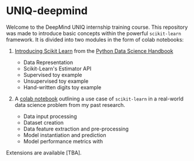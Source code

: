 # UNIQ-deepmind

Welcome to the DeepMind UNIQ internship training course. This repository was made to introduce basic concepts within the powerful `scikit-learn` framework. It is divided into two modules in the form of colab notebooks:
1. [Introducing Scikit Learn](./colab/Introducing-Scikit-Learn-UNIQ.ipynb) from the [Python Data Science Handbook](https://jakevdp.github.io/PythonDataScienceHandbook/)
    * Data Representation
    * Scikit-Learn's Estimator API
    * Supervised toy example
    * Unsupervised toy example
    * Hand-written digits toy example

2. A [colab notebook](./colab/UNIQ_scikit_learn_pt_2.ipynb) outlining a use case of `scikit-learn` in a real-world data science problem from my past research.
    * Data input processing
    * Dataset creation
    * Data feature extraction and pre-processing
    * Model instantiation and prediction
    * Model performance metrics with 

Extensions are available [TBA].



